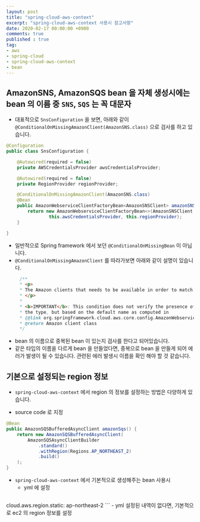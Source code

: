 ```yaml
---
layout: post
title: "spring-cloud-aws-context"
excerpt: "spring-cloud-aws-context 사용시 참고사항"
date: 2020-02-17 00:00:00 +0900
comments: true
published : true
tag:
- aws
- spring-cloud
- spring-cloud-aws-context
- bean
---
```

## AmazonSNS, AmazonSQS bean 을 자체 생성시에는 bean 의 이름 중 `SNS`, `SQS` 는 꼭 대문자

* 대표적으로 `SnsConfiguration` 을 보면, 아래와 같이 `@ConditionalOnMissingAmazonClient(AmazonSNS.class)` 으로 검사를 하고 있습니다.<br/>

``` java
@Configuration
public class SnsConfiguration {

	@Autowired(required = false)
	private AWSCredentialsProvider awsCredentialsProvider;

	@Autowired(required = false)
	private RegionProvider regionProvider;

	@ConditionalOnMissingAmazonClient(AmazonSNS.class)
	@Bean
	public AmazonWebserviceClientFactoryBean<AmazonSNSClient> amazonSNS() {
		return new AmazonWebserviceClientFactoryBean<>(AmazonSNSClient.class,
				this.awsCredentialsProvider, this.regionProvider);
	}

}
```

* 일반적으로 Spring framework 에서 보던 `@ConditionalOnMissingBean` 이 아닙니다.
* `@ConditionalOnMissingAmazonClient` 를 따라가보면 아래와 같이 설명이 있습니다.
``` java
     /**
	 * <p>
	 * The Amazon clients that needs to be available in order to match the condition.
	 * </p>
	 *
	 * <b>IMPORTANT</b>: This condition does not verify the presence of a client, based on
	 * the type, but based on the default name as computed in
	 * {@link org.springframework.cloud.aws.core.config.AmazonWebserviceClientConfigurationUtils#getBeanName}.
	 * @return Amazon client class
	 */
```
* bean 의 이름으로 중복된 bean 이 있는지 검사를 한다고 되어있습니다.
* 같은 타입의 이름을 다르게 bean 을 만들었다면, 중복으로 bean 을 만들게 되어 에러가 발생이 될 수 있습니다. 관련된 에러 발생시 이름을 확인 해야 할 것 같습니다.

## 기본으로 설정되는 region 정보
* `spring-cloud-aws-context` 에서 region 의 정보를 설정하는 방법은 다양하게 있습니다.

* source code 로 지정
``` java
@Bean
public AmazonSQSBufferedAsyncClient amazonSqs() {
    return new AmazonSQSBufferedAsyncClient(
        AmazonSQSAsyncClientBuilder
            .standard()
            .withRegion(Regions.AP_NORTHEAST_2)
            .build()
    );
}
```
* `spring-cloud-aws-context` 에서 기본적으로 생성해주는 bean 사용시
    - yml 에 설정
    ``` yaml
cloud.aws.region.static: ap-northeast-2
    ```
    - yml 설정된 내역이 없다면, 기본적으로 ec2 의 region 정보를 설정
